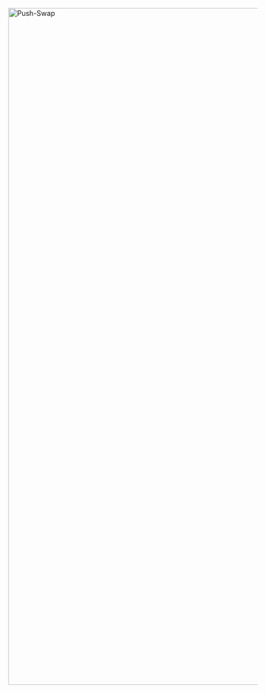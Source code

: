 <a href="https://ibb.co/Q8mK7Fc"><img src="https://i.ibb.co/ZHTMR6J/Push-Swap.png" alt="Push-Swap" width=1366 border="0"></a>
